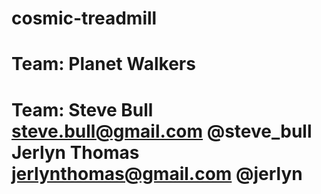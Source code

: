 cosmic-treadmill
================
Team: Planet Walkers
================
Team:
Steve Bull <steve.bull@gmail.com> @steve_bull
Jerlyn Thomas <jerlynthomas@gmail.com> @jerlyn
================


